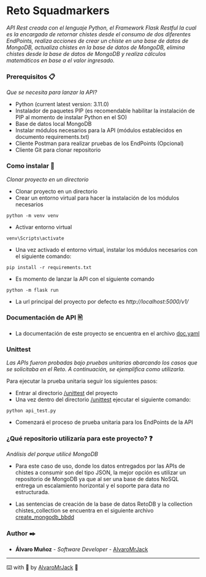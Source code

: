# Reto Squadmarkers

_API Rest creada con el lenguaje Python, el Framework Flask Restful la cual es la encargada de retornar chistes desde el consumo de dos diferentes EndPoints, realiza acciones de crear un chiste en una base de datos de MongoDB, actualiza chistes en la base de datos de MongoDB, elimina chistes desde la base de datos de MongoDB y realiza cálculos matemáticos en base a el valor ingresado._

### Prerequisitos 📋

_Que se necesita para lanzar la API?_

- Python (current latest version: 3.11.0)
- Instalador de paquetes PIP (es recomendable habilitar la instalación de PIP al momento de instalar Python en el SO)
- Base de datos local MongoDB
- Instalar módulos necesarios para la API (módulos establecidos en documento requirements.txt)
- Cliente Postman para realizar pruebas de los EndPoints (Opcional)
- Cliente Git para clonar repositorio


### Como instalar 🔧

_Clonar proyecto en un directorio_

- Clonar proyecto en un directorio
- Crear un entorno virtual para hacer la instalación de los módulos necesarios

```
python -m venv venv
```
- Activar entorno virtual
```
venv\Scripts\activate
```
- Una vez activado el entorno virtual, instalar los módulos necesarios con el siguiente comando:
```
pip install -r requirements.txt
```
- Es momento de lanzar la API con el siguiente comando
```
python -m flask run
```
- La url principal del proyecto por defecto es _http://localhost:5000/v1/_

### Documentación de API 🖹

- La documentación de este proyecto se encuentra en el archivo [doc.yaml](doc.yaml)

### Unittest

_Las APIs fueron probadas bajo pruebas unitarias abarcando los casos que se solicitaba en el _Reto_. A continuación, se ejemplifica como utilizarla._

Para ejecutar la prueba unitaria seguir los siguientes pasos:

- Entrar al directorio [/unittest](/unittest) del proyecto
- Una vez dentro del directorio [/unittest](/unittest) ejecutar el siguiente comando:

```
python api_test.py
```

- Comenzará el proceso de prueba unitaria para los EndPoints de la API

### ¿Qué repositorio utilizaría para este proyecto? ❓

_Análisis del porque utilicé MongoDB_

- Para este caso de uso, donde los datos entregados por las APIs de chistes a consumir son del tipo JSON, la mejor opción es utilizar un repositorio de MongoDB ya que al ser una base de datos NoSQL entrega un escalamiento horizontal y el soporte para data no estructurada.

- Las sentencias de creación de la base de datos RetoDB y la collection chistes_collection se encuentra en el siguiente archivo [create_mongodb_bbdd](create_mongodb_bbdd.txt)

### Author ✒️

* **Álvaro Muñoz** - *Software Developer* - [AlvaroMrJack](https://github.com/AlvaroMrJack)

---
⌨️ with 💪 by [AlvaroMrJack](https://github.com/AlvaroMrJack) 🦅

